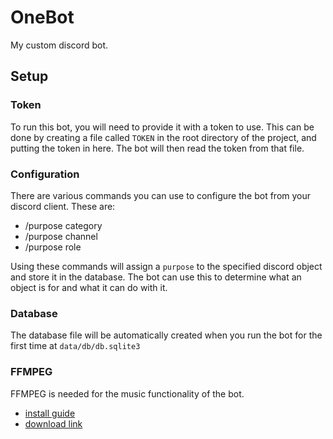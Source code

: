 # OneBot
 My custom discord bot.

## Setup

### Token

To run this bot, you will need to provide it with a token to use. This can be done by creating a file called `TOKEN` in the root directory of the project, and putting the token in here. The bot will then read the token from that file.

### Configuration

There are various commands you can use to configure the bot from your discord client. These are:
- /purpose category
- /purpose channel
- /purpose role

Using these commands will assign a `purpose` to the specified discord object and store it in the database. The bot can use this to determine what an object is for and what it can do with it.

### Database

The database file will be automatically created when you run the bot for the first time at `data/db/db.sqlite3` 

### FFMPEG

FFMPEG is needed for the music functionality of the bot.
- [install guide](https://phoenixnap.com/kb/ffmpeg-windows)
- [download link](https://www.gyan.dev/ffmpeg/builds/ffmpeg-git-full.7z)
